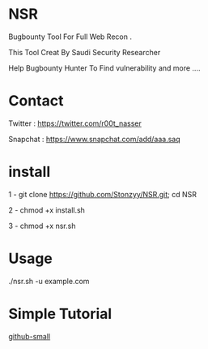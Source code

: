 # NSR 

Bugbounty Tool For Full Web Recon . 

This Tool Creat By Saudi Security Researcher 

Help Bugbounty Hunter To Find vulnerability and more ....

# Contact 

Twitter : https://twitter.com/r00t_nasser

Snapchat : https://www.snapchat.com/add/aaa.saq


# install

1 - git clone https://github.com/Stonzyy/NSR.git; cd NSR

2 - chmod +x install.sh

3 - chmod +x nsr.sh

# Usage


./nsr.sh -u example.com




# Simple Tutorial

[github-small](https://user-images.githubusercontent.com/33039121/111513031-c2b3c380-8726-11eb-896f-2da963ee73eb.mp4)

